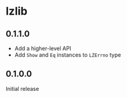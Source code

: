 # lzlib

## 0.1.1.0

  * Add a higher-level API
  * Add `Show` and `Eq` instances to `LZErrno` type

## 0.1.0.0

Initial release
